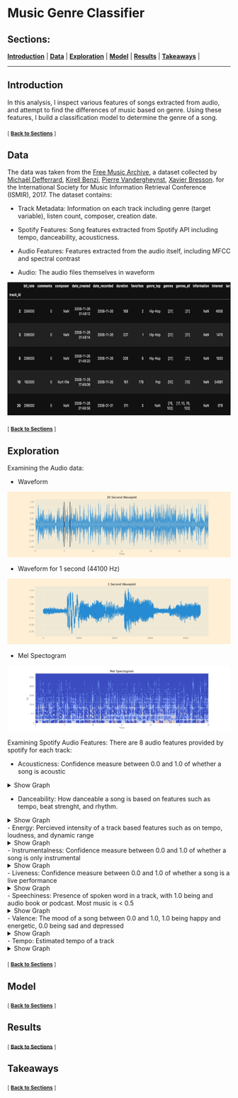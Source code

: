 # Music Genre Classifier

<div class='header'> 
<!-- Your header image here -->

## Sections:
 **[Introduction](#Introduction)**  |
 **[Data](#data)**  |
 **[Exploration](#exploration)**  |
 **[Model](#model)**  |
 **[Results](#results)**  |
 **[Takeaways](#takeaways)**  |
 
 ---
 ## Introduction
In this analysis, I inspect various features of songs extracted from audio, and attempt to find the differences of music based on genre. Using these features, I build a classification model to determine the genre of a song.

<sub>[  **[Back to Sections](#sections)** ]</sub>

 ## Data
The data was taken from the [Free Music Archive](https://github.com/mdeff/fma), a dataset collected by [Michaël Defferrard](https://deff.ch),
[Kirell Benzi](https://kirellbenzi.com),
[Pierre Vandergheynst](https://people.epfl.ch/pierre.vandergheynst),
[Xavier Bresson](https://www.ntu.edu.sg/home/xbresson).  for the International Society for Music Information Retrieval Conference (ISMIR), 2017.
The dataset contains: 

 - Track Metadata: Information on each track including genre (target variable), listen count, composer, creation date.
 
 - Spotify Features: Song features extracted from Spotify API including tempo, danceability, acousticness.
 
 - Audio Features: Features extracted from the audio itself, including MFCC and spectral contrast
 
 - Audio: The audio files themselves in waveform

<img src="https://github.com/atsai24/music_audio_analysis/blob/master/img/Tracks_head.png" width = "800" height = "300">
 
 <sub>[  **[Back to Sections](#sections)** ]</sub>
 

## Exploration
Examining the Audio data:
 - Waveform
<img src="https://github.com/atsai24/music_audio_analysis/blob/master/img/Waveplot30s.png">

 - Waveform for 1 second (44100 Hz)
<img src="https://github.com/atsai24/music_audio_analysis/blob/master/img/Waveplot1s.png">

 - Mel Spectogram
 <img src="https://github.com/atsai24/music_audio_analysis/blob/master/img/Mel_Spectogram.png">

Examining Spotify Audio Features:
There are 8 audio features provided by spotify for each track:
 - Acousticness: Confidence measure between 0.0 and 1.0 of whether a song is acoustic
 <details>
  <summary>
    Show Graph
  </summary>
<br>
<img src="https://github.com/atsai24/music_audio_analysis/blob/master/img/acousticness_by_genre.png">
</details>

 - Danceability: How danceable a song is based on features such as tempo, beat strenght, and rhythm.
  <details>
  <summary>
    Show Graph
  </summary>
<br>
<img src="https://github.com/atsai24/music_audio_analysis/blob/master/img/danceability_by_genre.png">
</details>
 - Energy: Percieved intensity of a track based features such as  on tempo, loudness, and dynamic range
 <details>
  <summary>
    Show Graph
  </summary>
<br>
<img src="https://github.com/atsai24/music_audio_analysis/blob/master/img/energy_by_genre.png">
</details> 
 - Instrumentalness: Confidence measure between 0.0 and 1.0 of whether a song is only instrumental
  <details>
  <summary>
    Show Graph
  </summary>
<br>
<img src="https://github.com/atsai24/music_audio_analysis/blob/master/img/instrumentalness_by_genre.png">
</details>
 - Liveness: Confidence measure between 0.0 and 1.0 of whether a song is a live performance
  <details>
  <summary>
    Show Graph
  </summary>
<br>
<img src="https://github.com/atsai24/music_audio_analysis/blob/master/img/liveness_by_genre.png">
</details>
 - Speechiness: Presence of spoken word in a track, with 1.0 being and audio book or podcast. Most music is < 0.5
  <details>
  <summary>
    Show Graph
  </summary>
<br>
<img src="https://github.com/atsai24/music_audio_analysis/blob/master/img/speachiness_by_genre.png">
</details>
 - Valence: The mood of a song between 0.0 and 1.0, 1.0 being happy and energetic, 0.0 being sad and depressed
  <details>
  <summary>
    Show Graph
  </summary>
<br>
<img src="https://github.com/atsai24/music_audio_analysis/blob/master/img/valence_by_genre.png">
</details>
 - Tempo: Estimated tempo of a track
  <details>
  <summary>
    Show Graph
  </summary>
<br>
<img src="https://github.com/atsai24/music_audio_analysis/blob/master/img/tempo_by_genre.png">
</details>


<sub>[  **[Back to Sections](#sections)** ]</sub>

## Model



<sub>[  **[Back to Sections](#sections)** ]</sub>

## Results


<sub>[  **[Back to Sections](#sections)** ]</sub>

## Takeaways



<sub>[  **[Back to Sections](#sections)** ]</sub>

                                                          
